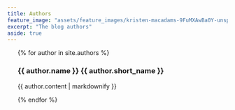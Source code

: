 ```yaml
---
title: Authors
feature_image: "assets/feature_images/kristen-macadams-9FuMXAwBa0Y-unsplash.jpg"
excerpt: "The blog authors"
aside: true
---
```


<ul>
  {% for author in site.authors %}
      <h3>{{ author.name }} {{ author.short_name }}</h3>
      <p>{{ author.content | markdownify }}</p>
  {% endfor %}
</ul>